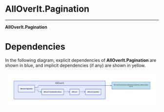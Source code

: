 # AllOverIt.Pagination
---
**AllOverIt.Pagination**

# Dependencies
In the following diagram, explicit dependencies of **AllOverIt.Pagination** are shown in blue, and implicit dependencies (if any) are shown in yellow.

<img src="../../images/dependencies/alloverit-pagination.png" width="800"/>